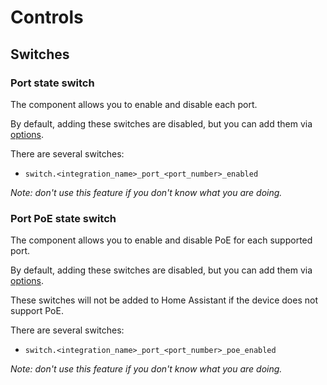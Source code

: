 # Controls

## Switches

### Port state switch

The component allows you to enable and disable each port.

By default, adding these switches are disabled, but you can add them via [options](../README.md#advanced-options).

There are several switches:
* `switch.<integration_name>_port_<port_number>_enabled`

_Note: don't use this feature if you don't know what you are doing._

### Port PoE state switch

The component allows you to enable and disable PoE for each supported port.

By default, adding these switches are disabled, but you can add them via [options](../README.md#advanced-options).

These switches will not be added to Home Assistant if the device does not support PoE.

There are several switches:
* `switch.<integration_name>_port_<port_number>_poe_enabled`

_Note: don't use this feature if you don't know what you are doing._